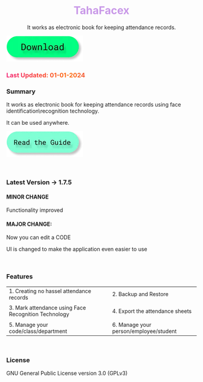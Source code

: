 <h1 style="color: #c999e8;" align="center">TahaFacex</h1>
<p align = "center">It works as electronic book for keeping attendance records.</p>

<a target="_blank" href="https://mega.nz/file/Im1yCYSS#ky4qz1Y6VY554X3M1ssnX01ob27iHdP4eS46O1nK15A"><img src="/public/images/btn.d.webp" alt=""></a>

<h3 style="background: linear-gradient(to right, #f32170, #ff6b08, #cf23cf, #ef8c22); -webkit-text-fill-color: transparent; background-clip: text; -webkit-background-clip: text; padding-right: 3.5px;">Last Updated: 01-01-2024</h3>

### Summary
It works as electronic book for keeping attendance records using face identification\recognition technology.

It can be used anywhere.

<a href="../tfx_docs/"><img src="/public/images/btn.g.webp" alt=""></a>

<br>

### Latest Version -> 1.7.5

#### MINOR CHANGE
Functionality improved

#### MAJOR CHANGE:
Now you can edit a CODE

UI is changed to make the application even easier to use

<br>

### Features

|                                                       |     |                                         |
| ----------------------------------------------------- | --- | --------------------------------------- |
| 1. Creating no hassel attendance records              |     | 2. Backup and Restore                   |
|                                                       |     |                                         |
| 3. Mark attendance using Face Recognition Technology  |     | 4. Export the attendance sheets         |
|                                                       |     |                                         |
| 5. Manage your code/class/department                  |     | 6. Manage your person/employee/student  |

<br>

### License
GNU General Public License version 3.0 (GPLv3)